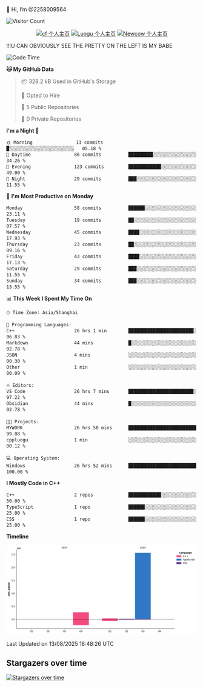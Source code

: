  👋 Hi, I’m @2258009564

![Visitor Count](https://profile-counter.glitch.me/{2258009564}/count.svg)

<!---
2258009564/2258009564 is a ✨ special ✨ repository because its `README.md` (this file) appears on your GitHub profile.
You can click the Preview link to take a look at your changes.
--->

<div align="center">

[![cf 个人主页](https://img.shields.io/badge/codeforces-alisa22580-yellow)](https://codeforces.com/profile/alisa22580)
[![Luogu 个人主页](https://img.shields.io/badge/Luogu-alisa_kujou-blue)](https://www.luogu.com.cn/user/1440708)
[![Newcow 个人主页](https://img.shields.io/badge/nowcoder-lzy-blue)](https://ac.nowcoder.com/acm/contest/profile/51334038)

</div>

!!!U CAN OBVIOUSLY SEE THE PRETTY ON THE LEFT IS MY BABE



<!--START_SECTION:waka-->
![Code Time](http://img.shields.io/badge/Code%20Time-414%20hrs%2058%20mins-blue)

**🐱 My GitHub Data** 

> 📦 328.2 kB Used in GitHub's Storage 
 > 
> 💼 Opted to Hire
 > 
> 📜 5 Public Repositories 
 > 
> 🔑 0 Private Repositories 
 > 
**I'm a Night 🦉** 

```text
🌞 Morning                13 commits          █░░░░░░░░░░░░░░░░░░░░░░░░   05.18 % 
🌆 Daytime                86 commits          █████████░░░░░░░░░░░░░░░░   34.26 % 
🌃 Evening                123 commits         ████████████░░░░░░░░░░░░░   49.00 % 
🌙 Night                  29 commits          ███░░░░░░░░░░░░░░░░░░░░░░   11.55 % 
```
📅 **I'm Most Productive on Monday** 

```text
Monday                   58 commits          ██████░░░░░░░░░░░░░░░░░░░   23.11 % 
Tuesday                  19 commits          ██░░░░░░░░░░░░░░░░░░░░░░░   07.57 % 
Wednesday                45 commits          ████░░░░░░░░░░░░░░░░░░░░░   17.93 % 
Thursday                 23 commits          ██░░░░░░░░░░░░░░░░░░░░░░░   09.16 % 
Friday                   43 commits          ████░░░░░░░░░░░░░░░░░░░░░   17.13 % 
Saturday                 29 commits          ███░░░░░░░░░░░░░░░░░░░░░░   11.55 % 
Sunday                   34 commits          ███░░░░░░░░░░░░░░░░░░░░░░   13.55 % 
```


📊 **This Week I Spent My Time On** 

```text
🕑︎ Time Zone: Asia/Shanghai

💬 Programming Languages: 
C++                      26 hrs 1 min        ████████████████████████░   96.83 % 
Markdown                 44 mins             █░░░░░░░░░░░░░░░░░░░░░░░░   02.78 % 
JSON                     4 mins              ░░░░░░░░░░░░░░░░░░░░░░░░░   00.30 % 
Other                    1 min               ░░░░░░░░░░░░░░░░░░░░░░░░░   00.09 % 

🔥 Editors: 
VS Code                  26 hrs 7 mins       ████████████████████████░   97.22 % 
Obsidian                 44 mins             █░░░░░░░░░░░░░░░░░░░░░░░░   02.78 % 

🐱‍💻 Projects: 
MYWORK                   26 hrs 50 mins      █████████████████████████   99.88 % 
cppluogu                 1 min               ░░░░░░░░░░░░░░░░░░░░░░░░░   00.12 % 

💻 Operating System: 
Windows                  26 hrs 52 mins      █████████████████████████   100.00 % 
```

**I Mostly Code in C++** 

```text
C++                      2 repos             ████████████░░░░░░░░░░░░░   50.00 % 
TypeScript               1 repo              ██████░░░░░░░░░░░░░░░░░░░   25.00 % 
CSS                      1 repo              ██████░░░░░░░░░░░░░░░░░░░   25.00 % 
```



**Timeline**

![Lines of Code chart](https://raw.githubusercontent.com/2258009564/2258009564/main/assets/bar_graph.png)


 Last Updated on 13/08/2025 18:48:26 UTC
<!--END_SECTION:waka-->

## Stargazers over time
[![Stargazers over time](https://starchart.cc/2258009564/2258009564.svg?variant=adaptive)](https://starchart.cc/2258009564/2258009564)
